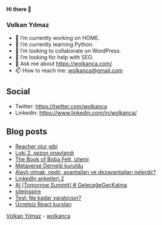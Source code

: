 #### Hi there 👋

### Volkan Yılmaz

- 🔭 I’m currently working on HOME.
- 🌱 I’m currently learning Python.
- 👯 I’m looking to collaborate on WordPress.
- 🤔 I’m looking for help with SEO.
- 💬 Ask me about https://wolkanca.com/
- 📫 How to reach me: wolkanca@gmail.com

## Social
- Twitter: https://twitter.com/wolkanca
- Linkedin: https://www.linkedin.com/in/wolkanca/



## Blog posts
<!-- BLOG-POST-LIST:START -->
- [Reacher olur gibi](https://wolkanca.com/reacher-olur-gibi/)
- [Loki 2. sezon onaylandı](https://wolkanca.com/loki-2-sezon-onaylandi/)
- [The Book of Boba Fett, izlenir](https://wolkanca.com/the-book-of-boba-fett-izlenir/)
- [Metaverse Derneği kuruldu](https://wolkanca.com/metaverse-dernegi-kuruldu/)
- [Alaylı olmak, nedir, avantajları ve dezavantajları nelerdir?](https://wolkanca.com/alayli-olmak-nedir-avantajlari-ve-dezavantajlari-nelerdir/)
- [LinkedIn anketleri 2](https://wolkanca.com/linkedin-anketleri-2/)
- [AI [Tomorrow Summit] # GeleceğeGeçKalma](https://wolkanca.com/ai-tomorrow-summit-gelecegegeckalma/)
- [siteinspire](https://wolkanca.com/siteinspire/)
- [Test: Ne kadar yaratıcısın?](https://wolkanca.com/test-ne-kadar-yaraticisin/)
- [Ücretsiz React kursları](https://wolkanca.com/ucretsiz-react-kurslari/)
<!-- BLOG-POST-LIST:END -->


[Volkan Yılmaz](https://volkanyilmaz.com.tr/) - [wolkanca](https://wolkanca.com/)
